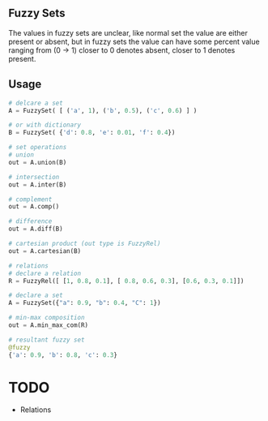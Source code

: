 ## Fuzzy Sets
The values in fuzzy sets are unclear, like normal set the value
are either present or absent, but in fuzzy sets the value can have 
some percent value ranging from (0 -> 1) closer to 0 denotes absent,
closer to 1 denotes present.


## Usage

```python
# delcare a set
A = FuzzySet( [ ('a', 1), ('b', 0.5), ('c', 0.6) ] )

# or with dictionary
B = FuzzySet( {'d': 0.8, 'e': 0.01, 'f': 0.4})

# set operations
# union
out = A.union(B)

# intersection
out = A.inter(B)

# complement
out = A.comp()

# difference
out = A.diff(B)

# cartesian product (out type is FuzzyRel)
out = A.cartesian(B)

# relations
# declare a relation
R = FuzzyRel([ [1, 0.8, 0.1], [ 0.8, 0.6, 0.3], [0.6, 0.3, 0.1]])

# declare a set
A = FuzzySet({"a": 0.9, "b": 0.4, "C": 1})

# min-max composition
out = A.min_max_com(R)

# resultant fuzzy set
@fuzzy
{'a': 0.9, 'b': 0.8, 'c': 0.3}

```

# TODO
* Relations
